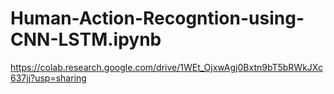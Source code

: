 # Human-Action-Recogntion-using-CNN-LSTM.ipynb
https://colab.research.google.com/drive/1WEt_OjxwAgj0Bxtn9bT5bRWkJXc637jj?usp=sharing
